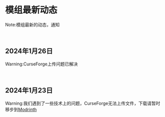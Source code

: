 # 模组最新动态

Note:模组最新的动态，通知

​     

## 2024年1月26日

Warning:CurseForge上传问题已解决

​     

## 2024年1月23日

Warning:我们遇到了一些技术上的问题，CurseForge无法上传文件，下载请暂时移步到[Modrinth](https://modrinth.com/mod/comfy-sky/)